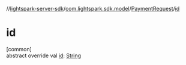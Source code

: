 //[lightspark-server-sdk](../../../index.md)/[com.lightspark.sdk.model](../index.md)/[PaymentRequest](index.md)/[id](id.md)

# id

[common]\
abstract override val [id](id.md): [String](https://kotlinlang.org/api/latest/jvm/stdlib/kotlin/-string/index.html)
